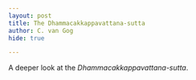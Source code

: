 ```yaml
---
layout: post
title: The Dhammacakkappavattana-sutta
author: C. van Gog
hide: true

---
```


A deeper look at the *Dhammacakkappavattana-sutta*.
<!--stackedit_data:
eyJoaXN0b3J5IjpbMTkxNDk1NzMzOF19
-->